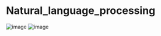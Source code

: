 # Natural_language_processing
![image](https://user-images.githubusercontent.com/70902969/122182325-0b227080-ce3f-11eb-96d3-fe4edb994bac.png)
![image](https://user-images.githubusercontent.com/70902969/122182369-14abd880-ce3f-11eb-8bc9-754b99b41667.png)
